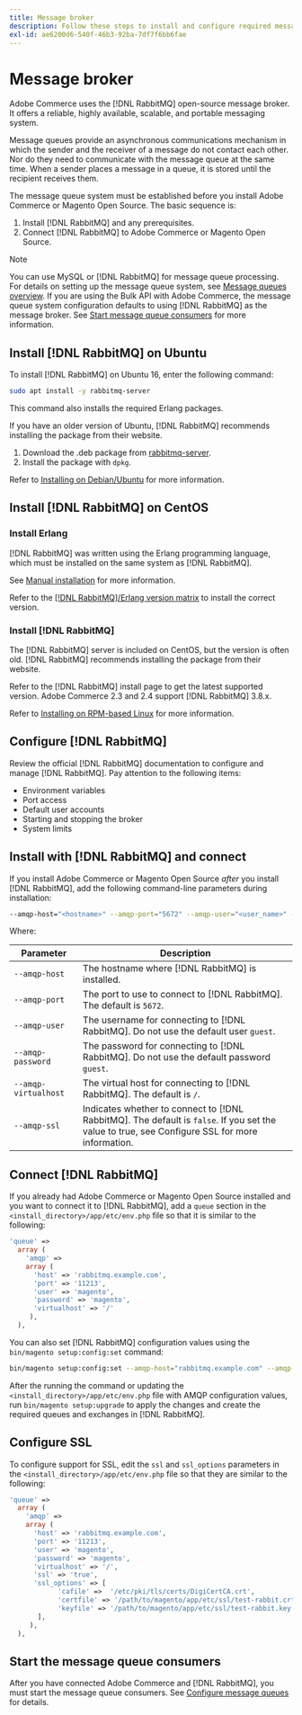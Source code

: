 ```yaml
---
title: Message broker
description: Follow these steps to install and configure required message broker software (such as [!DNL RabbitMQ]) for on-premises installations of Adobe Commerce.
exl-id: ae6200d6-540f-46b3-92ba-7df7f6bb6fae
---
```

# Message broker

Adobe Commerce uses the [!DNL RabbitMQ] open-source message broker. It offers a reliable, highly available, scalable, and portable messaging system.

Message queues provide an asynchronous communications mechanism in which the sender and the receiver of a message do not contact each other. Nor do they need to communicate with the message queue at the same time. When a sender places a message in a queue, it is stored until the recipient receives them.

The message queue system must be established before you install Adobe Commerce or Magento Open Source. The basic sequence is:

1. Install [!DNL RabbitMQ] and any prerequisites.
1. Connect [!DNL RabbitMQ] to Adobe Commerce or Magento Open Source.

>[!NOTE]
>
>You can use MySQL or [!DNL RabbitMQ] for message queue processing. For details on setting up the message queue system, see [Message queues overview](https://developer.adobe.com/commerce/php/development/components/message-queues/). If you are using the Bulk API with Adobe Commerce, the message queue system configuration defaults to using [!DNL RabbitMQ] as the message broker. See [Start message queue consumers](../../configuration/cli/start-message-queues.md) for more information.

## Install [!DNL RabbitMQ] on Ubuntu

To install [!DNL RabbitMQ] on Ubuntu 16, enter the following command:

```bash
sudo apt install -y rabbitmq-server
```

This command also installs the required Erlang packages.

If you have an older version of Ubuntu, [!DNL RabbitMQ] recommends installing the package from their website.

1. Download the .deb package from [rabbitmq-server](https://www.rabbitmq.com/download.html).
1. Install the package with `dpkg`.

Refer to [Installing on Debian/Ubuntu](https://www.rabbitmq.com/install-debian.html) for more information.

## Install [!DNL RabbitMQ] on CentOS

### Install Erlang

[!DNL RabbitMQ] was written using the Erlang programming language, which must be installed on the same system as [!DNL RabbitMQ].

See [Manual installation](https://www.erlang-solutions.com/downloads/) for more information.

Refer to the [[!DNL RabbitMQ]/Erlang version matrix](https://www.rabbitmq.com/which-erlang.html) to install the correct version.

### Install [!DNL RabbitMQ]

The [!DNL RabbitMQ] server is included on CentOS, but the version is often old. [!DNL RabbitMQ] recommends installing the package from their website.

Refer to the [!DNL RabbitMQ] install page to get the latest supported version. Adobe Commerce 2.3 and 2.4 support [!DNL RabbitMQ] 3.8.x.

Refer to [Installing on RPM-based Linux](https://www.rabbitmq.com/install-rpm.html) for more information.

## Configure [!DNL RabbitMQ]

Review the official [!DNL RabbitMQ] documentation to configure and manage [!DNL RabbitMQ]. Pay attention to the following items:

*  Environment variables
*  Port access
*  Default user accounts
*  Starting and stopping the broker
*  System limits

## Install with [!DNL RabbitMQ] and connect

If you install Adobe Commerce or Magento Open Source _after_ you install [!DNL RabbitMQ], add the following command-line parameters during installation:

```bash
--amqp-host="<hostname>" --amqp-port="5672" --amqp-user="<user_name>" --amqp-password="<password>" --amqp-virtualhost="/"
```

Where:

|Parameter|Description|
|--- |--- |
|`--amqp-host`|The hostname where [!DNL RabbitMQ] is installed.|
|`--amqp-port`|The port to use to connect to [!DNL RabbitMQ]. The default is `5672`.|
|`--amqp-user`|The username for connecting to [!DNL RabbitMQ]. Do not use the default user `guest`.|
|`--amqp-password`|The password for connecting to [!DNL RabbitMQ]. Do not use the default password `guest`.|
|`--amqp-virtualhost`|The virtual host for connecting to [!DNL RabbitMQ]. The default is `/`.|
|`--amqp-ssl`|Indicates whether to connect to [!DNL RabbitMQ]. The default is `false`. If you set the value to true, see Configure SSL for more information.|

## Connect [!DNL RabbitMQ]

If you already had Adobe Commerce or Magento Open Source installed and you want to connect it to [!DNL RabbitMQ], add a `queue` section in the `<install_directory>/app/etc/env.php` file so that it is similar to the following:

```php
'queue' =>
  array (
    'amqp' =>
    array (
      'host' => 'rabbitmq.example.com',
      'port' => '11213',
      'user' => 'magento',
      'password' => 'magento',
      'virtualhost' => '/'
     ),
  ),
```

You can also set [!DNL RabbitMQ] configuration values using the `bin/magento setup:config:set` command:

```bash
bin/magento setup:config:set --amqp-host="rabbitmq.example.com" --amqp-port="11213" --amqp-user="magento" --amqp-password="magento" --amqp-virtualhost="/"
```

After the running the command or updating the `<install_directory>/app/etc/env.php` file with AMQP configuration values, run `bin/magento setup:upgrade` to apply the changes and create the required queues and exchanges in [!DNL RabbitMQ].

## Configure SSL

To configure support for SSL, edit the `ssl` and `ssl_options` parameters in the `<install_directory>/app/etc/env.php` file so that they are similar to the following:

```php
'queue' =>
  array (
    'amqp' =>
    array (
      'host' => 'rabbitmq.example.com',
      'port' => '11213',
      'user' => 'magento',
      'password' => 'magento',
      'virtualhost' => '/',
      'ssl' => 'true',
      'ssl_options' => [
            'cafile' =>  '/etc/pki/tls/certs/DigiCertCA.crt',
            'certfile' => '/path/to/magento/app/etc/ssl/test-rabbit.crt',
            'keyfile' => '/path/to/magento/app/etc/ssl/test-rabbit.key'
       ],
     ),
  ),
```

## Start the message queue consumers

After you have connected Adobe Commerce and [!DNL RabbitMQ], you must start the message queue consumers. See [Configure message queues](../../configuration/cli/start-message-queues.md) for details.

